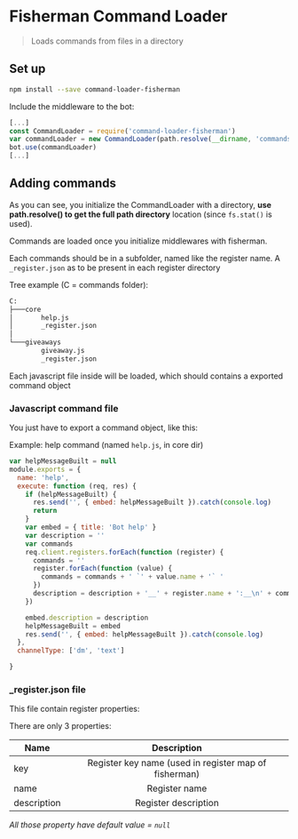 # Fisherman Command Loader

>Loads commands from files in a directory

## Set up

```bash
npm install --save command-loader-fisherman
```

Include the middleware to the bot:

```javascript
[...]
const CommandLoader = require('command-loader-fisherman')
var commandLoader = new CommandLoader(path.resolve(__dirname, 'commands')) //the  command dir
bot.use(commandLoader)
[...]
```

## Adding commands

As you can see, you initialize the CommandLoader with a directory, **use path.resolve() to get the full path directory** location (since `fs.stat()` is used).

Commands are loaded once you initialize middlewares with fisherman.

Each commands should be in a subfolder, named like the register name.
A `_register.json` as to be present in each register directory

Tree example (C = commands folder):

```bash
C:
├───core
│       help.js
│       _register.json
│
└───giveaways
        giveaway.js
        _register.json
```

Each javascript file inside will be loaded, which should contains a exported command object

### Javascript command file

You just have to export a command object, like this:

Example: help command (named `help.js`, in core dir)

```javascript
var helpMessageBuilt = null
module.exports = {
  name: 'help',
  execute: function (req, res) {
    if (helpMessageBuilt) {
      res.send('', { embed: helpMessageBuilt }).catch(console.log)
      return
    }
    var embed = { title: 'Bot help' }
    var description = ''
    var commands
    req.client.registers.forEach(function (register) {
      commands = ''
      register.forEach(function (value) {
        commands = commands + ' `' + value.name + '` '
      })
      description = description + '__' + register.name + ':__\n' + commands + '\n\n'
    })

    embed.description = description
    helpMessageBuilt = embed
    res.send('', { embed: helpMessageBuilt }).catch(console.log)
  },
  channelType: ['dm', 'text']

}
```

### _register.json file

This file contain register properties:

There are only 3 properties:

| Name        | Description         |
| ------------- |:-------------:|
| key     | Register key name (used in register map of fisherman) |
| name      | Register name     |
| description | Register description     |

*All those property have default value = `null`*